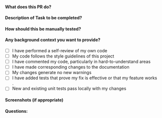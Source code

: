 #### What does this PR do?

#### Description of Task to be completed?


#### How should this be manually tested?

#### Any background context you want to provide?

- [ ] I have performed a self-review of my own code
- [ ] My code follows the style guidelines of this project
- [ ] I have commented my code, particularly in hard-to-understand areas
- [ ] I have made corresponding changes to the documentation
- [ ] My changes generate no new warnings
- [ ] I have added tests that prove my fix is effective or that my feature works .
- [ ] New and existing unit tests pass locally with my changes

#### Screenshots (if appropriate)

#### Questions:
